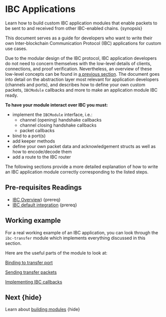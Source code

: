 <!--
order: 1
-->

# IBC Applications

Learn how to build custom IBC application modules that enable packets to be sent to and received from other IBC-enabled chains. {synopsis}

This document serves as a guide for developers who want to write their own Inter-blockchain Communication Protocol (IBC) applications for custom use cases.

Due to the modular design of the IBC protocol, IBC application developers do not need to concern themselves with the low-level details of clients, connections, and proof verification. Nevertheless, an overview of these low-level concepts can be found in [a previous section](./overview.md).
The document goes into detail on the abstraction layer most relevant for application developers (channels and ports), and describes how to define your own custom packets, `IBCModule` callbacks and more to make an application module IBC ready.

**To have your module interact over IBC you must:**

- implement the `IBCModule` interface, i.e.:
  - channel (opening) handshake callbacks
  - channel closing handshake callbacks
  - packet callbacks
- bind to a port(s)
- add keeper methods
- define your own packet data and acknowledgement structs as well as how to encode/decode them
- add a route to the IBC router

The following sections provide a more detailed explanation of how to write an IBC application
module correctly corresponding to the listed steps.

## Pre-requisites Readings

- [IBC Overview](./overview.md)) {prereq}
- [IBC default integration](./integration.md) {prereq}

## Working example

For a real working example of an IBC application, you can look through the `ibc-transfer` module
which implements everything discussed in this section.

Here are the useful parts of the module to look at:

[Binding to transfer
port](https://github.com/cosmos/ibc-go/blob/main/modules/apps/transfer/keeper/genesis.go)

[Sending transfer
packets](https://github.com/cosmos/ibc-go/blob/main/modules/apps/transfer/keeper/relay.go)

[Implementing IBC
callbacks](https://github.com/cosmos/ibc-go/blob/main/modules/apps/transfer/ibc_module.go)

## Next {hide}

Learn about [building modules](https://github.com/cosmos/cosmos-sdk/blob/master/docs/building-modules/intro.md) {hide}
